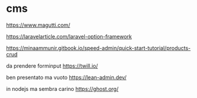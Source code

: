 # cms

<!-- Contenuto migrato da _docs/cms.txt -->

https://www.magutti.com/

https://laravelarticle.com/laravel-option-framework


https://minaammunir.gitbook.io/speed-admin/quick-start-tutorial/products-crud


da prendere forminput
https://twill.io/


ben presentato ma vuoto
https://lean-admin.dev/



in nodejs ma sembra carino
https://ghost.org/





